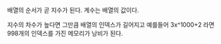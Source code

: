 배열의 순서가 곧 지수가 된다.
계수는 배열의 값이다.

지수의 차수가 높다면 그만큼 배열의 인덱스가 길어지고 예를들어 3x^1000+2 라면 998개의 인덱스를 가진 메모리가 낭비가 된다.
